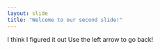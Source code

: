 ```yaml
---
layout: slide
title: "Welcome to our second slide!"
---
```

I think I figured it out
Use the left arrow to go back!
